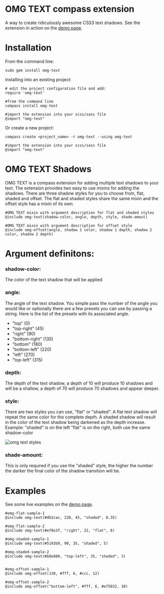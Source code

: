 OMG TEXT compass extension
==========================

A way to create ridiculously awesome CSS3 text shadows. See the extension in action on the [demo page](http://dl.dropbox.com/u/1274637/omg-text-example/omg-text.html).

Installation
============

From the command line:

    sudo gem install omg-text

Installing into an existing project:

    # edit the project configuration file and add:
    require 'omg-text'

	#from the command line
    compass install omg-text

	#import the extension into your scss/sass file
	@import "omg-text"

Or create a new project:

    compass create <project_name> -r omg-text --using omg-text 

	#import the extension into your scss/sass file
	@import "omg-text"



OMG TEXT Shadows
================

OMG TEXT is a compass extension for adding multiple text shadows to your text. The extension provides two easy to use mixins for adding the shadows. There are three shadow styles for you to choose from, flat, shaded and offset. The flat and shaded styles share the same mixin and the offset style has a mixin of its own. 

 
    #OMG TEXT mixin with argument description for flat and shaded styles
    @include omg-text(shadow-color, angle, depth, style, shade-amout)

	#OMG TEXT mixin with argument description for offset style
	@include omg-offset(angle, shadow 1 color, shadow 1 depth, shadow 2 color, shadow 2 depth)

Argument definitons:
====================

### shadow-color: 

The color of the text shadow that will be applied

### angle:

The angle of the text shadow. You simple pass the number of the angle you would like or optionally there are a few presets you can use by passing a string. Here is the list of the presets with its associated angle.

* "top" (0)
* "top-right" (45)
* "right" (90)
* "bottom-right" (135)
* "bottom" (180)
* "bottom-left" (220)
* "left" (270)
* "top-left" (315) 

### depth:

The depth of the text shadow, a depth of 10 will produce 10 shadows and will be a shallow, a depth of 70 will produce 70 shadows and appear deeper. 

### style:

There are two styles you can use, "flat" or "shaded". A flat text shadow will repeat the same color for the complete depth. A shaded shadow will result in the color of the text shadow being darkened as the depth increase. Example: "shaded" is on the left "flat" is on the right, both use the same shadow-color

![omg text styles](http://dl.dropbox.com/u/1274637/omg-shaded-flat.png) 

### shade-amount:

This is only required if you use the "shaded" style, the higher the number the darker the final color of the shadow transition will be.

Examples
========

See some live examples on the [demo page](http://dl.dropbox.com/u/1274637/omg-text-example/omg-text.html).
    
	#omg-flat-sample-1 
	@include omg-text(#db2cac, 220, 45, "shaded", 0.35) 
	
	#omg-flat-sample-2 
	@include omg-text(#ef8e3f, "right", 22, "flat", 0)	

	#omg-shaded-sample-1 
	@include omg-text(#5193b9, 90, 35, "shaded", 5) 

	#omg-shaded-sample-2 
	@include omg-text(#b8e880, "top-left", 35, "shaded", 3) 


	#omg-offset-sample-1 
	@include omg-offset(130, #fff, 6, #ccc, 12)	

	#omg-offset-sample-2 
	@include omg-offset("bottom-left", #fff, 6, #e75032, 10)


      
                                                         

